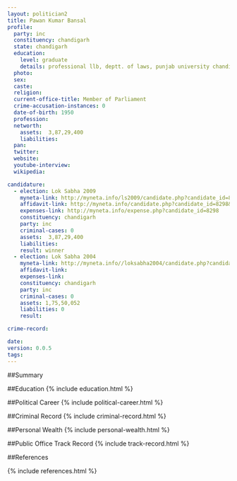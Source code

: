 ```yaml
---
layout: politician2
title: Pawan Kumar Bansal
profile: 
  party: inc
  constituency: chandigarh
  state: chandigarh
  education: 
    level: graduate
    details: professional llb, deptt. of laws, punjab university chandigarh 1971
  photo: 
  sex: 
  caste: 
  religion: 
  current-office-title: Member of Parliament
  crime-accusation-instances: 0
  date-of-birth: 1950
  profession: 
  networth: 
    assets:  3,87,29,400
    liabilities: 
  pan: 
  twitter: 
  website: 
  youtube-interview: 
  wikipedia: 

candidature: 
  - election: Lok Sabha 2009
    myneta-link: http://myneta.info/ls2009/candidate.php?candidate_id=8298
    affidavit-link: http://myneta.info/candidate.php?candidate_id=8298&scan=original
    expenses-link: http://myneta.info/expense.php?candidate_id=8298
    constituency: chandigarh 
    party: inc
    criminal-cases: 0
    assets:  3,87,29,400
    liabilities: 
    result: winner 
  - election: Lok Sabha 2004
    myneta-link: http://myneta.info//loksabha2004/candidate.php?candidate_id=883
    affidavit-link: 
    expenses-link: 
    constituency: chandigarh 
    party: inc
    criminal-cases: 0
    assets: 1,75,50,052
    liabilities: 0
    result:  

crime-record: 

date: 
version: 0.0.5
tags: 
---
```

##Summary


##Education
{% include education.html %}


##Political Career
{% include political-career.html %}


##Criminal Record
{% include criminal-record.html %}


##Personal Wealth
{% include personal-wealth.html %}


##Public Office Track Record
{% include track-record.html %}


##References


{% include references.html %}